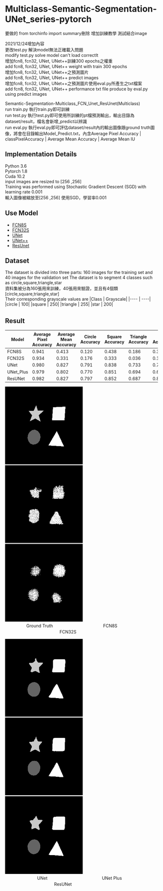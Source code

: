 # Multiclass-Semantic-Segmentation-UNet_series-pytorch
要做的
from torchinfo import summary刪除
增加訓練教學
測試結合image

2021/12/24增加內容  
更改test.py 解決model無法正確載入問題  
modify test.py solve model can't load correctlt  
增加fcn8, fcn32, UNet, UNet++訓練300 epochs之權重  
add fcn8, fcn32, UNet, UNet++ weight with train 300 epochs  
增加fcn8, fcn32, UNet, UNet++之預測圖片  
add fcn8, fcn32, UNet, UNet++ predict images  
增加fcn8, fcn32, UNet, UNet++之預測圖片使用eval.py所產生之txt檔案  
add fcn8, fcn32, UNet, UNet++ performance txt file produce by eval.py using predict images  


Semantic-Segmentation-Multiclass_FCN_Unet_ResUnet(Multiclass)  
run train.py 執行train.py即可訓練  
run test.py   執行test.py即可使用所訓練的pt檔預測輸出，輸出目錄為dataset/result，檔名會新增_predict以辨識  
run eval.py   執行eval.py即可評估dataset/result內的輸出圖像跟ground truth圖像，將會在目錄輸出Model_Predict.txt，內含Average Pixel Accuracy | classPixelAccuracy | Average Mean Accuracy | Average Mean IU    
  
## **Implementation Details**  
Python 3.6  
Pytorch 1.8  
Cuda 10.2  
input images are resized to [256 ,256]   
Training was performed using Stochastic Gradient Descent (SGD) with learning rate 0.001    
輸入圖像被縮放至[256 ,256]   使用SGD，學習率0.001  

## **Use Model**  
+ [FCN8S](https://github.com/bat67/pytorch-FCN-easiest-demo)
+ [FCN32S](https://github.com/bat67/pytorch-FCN-easiest-demo)
+ [UNet](https://medium.com/analytics-vidhya/pytorch-implementation-of-semantic-segmentation-for-single-class-from-scratch-81f96643c98c)  
+ [UNet++](https://github.com/4uiiurz1/pytorch-nested-unet)
+ [ResUnet](https://github.com/galprz/brain-tumor-segmentation)  

## **Dataset**  
The dataset is divided into three parts: 160 images for the training set and 40 images for the validation set
The dataset is to segment 4 classes such as circle,square,triangle,star  
資料集被分為160張用來訓練，40張用來驗證，並且有4個類[circle,square,triangle,star]  
Their corresponding grayscale values are
|Class | Grayscale|
|---- | ----|
|circle | 100|
|square |  250|
|triangle |  255|
|star |  200| 
  
## **Result**  　　
|Model | Average Pixel Accuracy|Average Mean Accuracy|Circle Accuracy|Square Accuracy|Triangle Accuracy|Star Accuracy|Background Accuracy|
|---- | ----|----|---- | ----|----|----|----|
|FCN8S | 0.941|0.413|0.120|0.438|  0.186|0.323|0.998|
|FCN32S | 0.934|0.331|0.176|0.333|  0.036|0.112|0.998|
|UNet | 0.980|0.827|0.791|0.838|  0.733|0.775|0.996|
|UNet_Plus | 0.979|0.802|0.770|0.851|  0.694|0.696|0.997|
|ResUNet | 0.982|0.827|0.797|0.852|  0.687|0.800|0.998|

![images](dataset/data_shape/vaild_annot_mask/166.json_mask.png)  ![images](doc/fcn8s_166.json_mask_predict.png)    ![images](doc/fcn32s_166.json_mask_predict.png)  
　　　　　Ground Truth 　　　　　　　　　　   　    FCN8S 　　　　　　　　　　   　 　 FCN32S

![images](doc/unet_166.json_mask_predict.png)  ![images](doc/unetplus_166.json_mask_predict.png)  ![images](doc/resunet_166.json_mask_predict.png)    
　　　　　 　 　UNet 　　　　　　　　　　   　      　UNet Plus 　　　　　　　　　　   　  ResUNet
